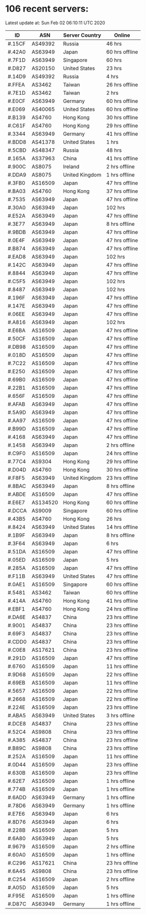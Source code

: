 # 106 recent servers:

Latest update at: Sun Feb 02 06:10:11 UTC 2020

| ID | ASN | Server Country | Online |
| -- | --- | -------------- | ------ |
| #.15CF | AS49392 | Russia | 46 hrs |
| #.42A0 | AS63949 | Japan | 60 hrs offline |
| #.7F1D | AS63949 | Singapore | 60 hrs |
| #.D827 | AS20150 | United States | 23 hrs |
| #.14D9 | AS49392 | Russia | 4 hrs |
| #.FFEA | AS3462 | Taiwan | 26 hrs offline |
| #.7E1D | AS3462 | Taiwan | 2 hrs |
| #.E0CF | AS63949 | Germany | 60 hrs offline |
| #.E069 | AS40065 | United States | 60 hrs offline |
| #.B139 | AS4760 | Hong Kong | 30 hrs offline |
| #.C61F | AS4760 | Hong Kong | 29 hrs offline |
| #.3344 | AS63949 | Germany | 41 hrs offline |
| #.BDD8 | AS41378 | United States | 1 hrs |
| #.5CBD | AS48347 | Russia | 48 hrs |
| #.165A | AS37963 | China | 41 hrs offline |
| #.900C | AS8075 | Ireland | 2 hrs offline |
| #.DDA9 | AS8075 | United Kingdom | 1 hrs offline |
| #.3FB0 | AS16509 | Japan | 47 hrs offline |
| #.BA03 | AS4760 | Hong Kong | 37 hrs offline |
| #.7535 | AS63949 | Japan | 47 hrs offline |
| #.30A0 | AS63949 | Japan | 102 hrs |
| #.E52A | AS63949 | Japan | 47 hrs offline |
| #.3E77 | AS63949 | Japan | 8 hrs offline |
| #.9BDB | AS63949 | Japan | 47 hrs offline |
| #.0E4F | AS63949 | Japan | 47 hrs offline |
| #.B874 | AS63949 | Japan | 47 hrs offline |
| #.EAD8 | AS63949 | Japan | 102 hrs |
| #.142C | AS63949 | Japan | 47 hrs offline |
| #.8844 | AS63949 | Japan | 47 hrs offline |
| #.C5F5 | AS63949 | Japan | 102 hrs |
| #.8487 | AS63949 | Japan | 102 hrs |
| #.196F | AS63949 | Japan | 47 hrs offline |
| #.147E | AS63949 | Japan | 47 hrs offline |
| #.06EE | AS63949 | Japan | 47 hrs offline |
| #.A816 | AS63949 | Japan | 102 hrs |
| #.E6BA | AS16509 | Japan | 47 hrs offline |
| #.50CF | AS16509 | Japan | 47 hrs offline |
| #.DB98 | AS16509 | Japan | 47 hrs offline |
| #.018D | AS16509 | Japan | 47 hrs offline |
| #.7C22 | AS16509 | Japan | 47 hrs offline |
| #.E250 | AS16509 | Japan | 47 hrs offline |
| #.69B0 | AS16509 | Japan | 47 hrs offline |
| #.22B1 | AS16509 | Japan | 47 hrs offline |
| #.656F | AS16509 | Japan | 47 hrs offline |
| #.AFAB | AS63949 | Japan | 47 hrs offline |
| #.5A9D | AS63949 | Japan | 47 hrs offline |
| #.AA97 | AS16509 | Japan | 47 hrs offline |
| #.B99D | AS16509 | Japan | 47 hrs offline |
| #.4168 | AS63949 | Japan | 47 hrs offline |
| #.1458 | AS63949 | Japan | 2 hrs offline |
| #.C9F0 | AS16509 | Japan | 24 hrs offline |
| #.77C4 | AS9304 | Hong Kong | 29 hrs offline |
| #.D04D | AS4760 | Hong Kong | 30 hrs offline |
| #.F8F5 | AS63949 | United Kingdom | 23 hrs offline |
| #.8BAC | AS63949 | Japan | 8 hrs offline |
| #.ABDE | AS16509 | Japan | 47 hrs offline |
| #.E6E7 | AS134520 | Hong Kong | 60 hrs offline |
| #.DCCA | AS9009 | Singapore | 60 hrs offline |
| #.43B5 | AS4760 | Hong Kong | 26 hrs |
| #.8424 | AS63949 | United States | 14 hrs offline |
| #.1B9F | AS63949 | Japan | 8 hrs offline |
| #.3F64 | AS63949 | Japan | 6 hrs |
| #.51DA | AS16509 | Japan | 47 hrs offline |
| #.05ED | AS16509 | Japan | 5 hrs |
| #.285A | AS16509 | Japan | 47 hrs offline |
| #.F11B | AS63949 | United States | 47 hrs offline |
| #.0AE1 | AS16509 | Singapore | 60 hrs offline |
| #.5481 | AS3462 | Taiwan | 60 hrs offline |
| #.414A | AS4760 | Hong Kong | 41 hrs offline |
| #.EBF1 | AS4760 | Hong Kong | 24 hrs offline |
| #.DA6E | AS4837 | China | 23 hrs offline |
| #.9001 | AS4837 | China | 23 hrs offline |
| #.69F3 | AS4837 | China | 23 hrs offline |
| #.CDD0 | AS4837 | China | 23 hrs offline |
| #.C0E8 | AS17621 | China | 23 hrs offline |
| #.291D | AS16509 | Japan | 47 hrs offline |
| #.6760 | AS16509 | Japan | 11 hrs offline |
| #.9D68 | AS16509 | Japan | 22 hrs offline |
| #.69EB | AS16509 | Japan | 11 hrs offline |
| #.5657 | AS16509 | Japan | 22 hrs offline |
| #.2668 | AS16509 | Japan | 22 hrs offline |
| #.224E | AS16509 | Japan | 23 hrs offline |
| #.ABA5 | AS63949 | United States | 3 hrs offline |
| #.DCE8 | AS4837 | China | 23 hrs offline |
| #.52C4 | AS9808 | China | 23 hrs offline |
| #.A385 | AS4837 | China | 23 hrs offline |
| #.B89C | AS9808 | China | 23 hrs offline |
| #.252A | AS16509 | Japan | 11 hrs offline |
| #.0D44 | AS16509 | Japan | 23 hrs offline |
| #.630B | AS16509 | Japan | 23 hrs offline |
| #.62E7 | AS16509 | Japan | 1 hrs offline |
| #.774B | AS16509 | Japan | 1 hrs offline |
| #.6ADD | AS63949 | Germany | 1 hrs offline |
| #.78D6 | AS63949 | Germany | 1 hrs offline |
| #.E7E6 | AS63949 | Japan | 6 hrs |
| #.8D76 | AS63949 | Japan | 6 hrs |
| #.228B | AS16509 | Japan | 5 hrs |
| #.6A80 | AS63949 | Japan | 5 hrs |
| #.9679 | AS16509 | Japan | 2 hrs offline |
| #.60A0 | AS16509 | Japan | 1 hrs offline |
| #.C296 | AS17621 | China | 23 hrs offline |
| #.6A45 | AS9808 | China | 23 hrs offline |
| #.C254 | AS16509 | Japan | 2 hrs offline |
| #.A05D | AS16509 | Japan | 5 hrs |
| #.F95E | AS16509 | Japan | 1 hrs offline |
| #.D87C | AS63949 | Germany | 1 hrs offline |

